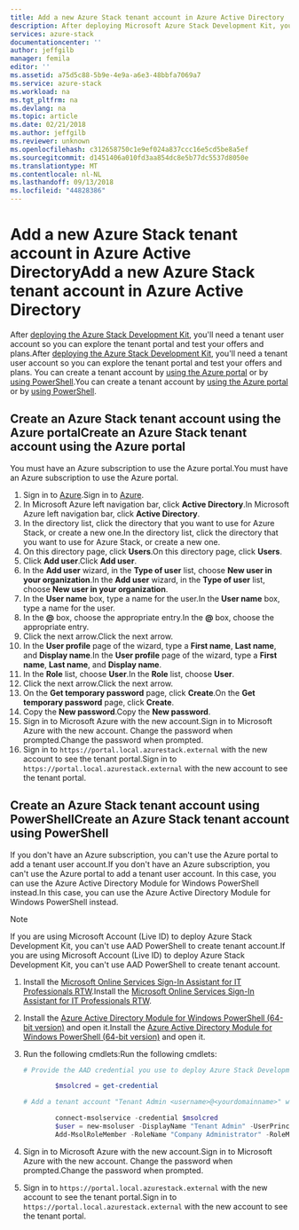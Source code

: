 ```yaml
---
title: Add a new Azure Stack tenant account in Azure Active Directory | Microsoft Docs
description: After deploying Microsoft Azure Stack Development Kit, you’ll need to create at least one tenant user account so you can explore the tenant portal.
services: azure-stack
documentationcenter: ''
author: jeffgilb
manager: femila
editor: ''
ms.assetid: a75d5c88-5b9e-4e9a-a6e3-48bbfa7069a7
ms.service: azure-stack
ms.workload: na
ms.tgt_pltfrm: na
ms.devlang: na
ms.topic: article
ms.date: 02/21/2018
ms.author: jeffgilb
ms.reviewer: unknown
ms.openlocfilehash: c312658750c1e9ef024a837ccc16e5cd5be8a5ef
ms.sourcegitcommit: d1451406a010fd3aa854dc8e5b77dc5537d8050e
ms.translationtype: MT
ms.contentlocale: nl-NL
ms.lasthandoff: 09/13/2018
ms.locfileid: "44828386"
---
```

# <a name="add-a-new-azure-stack-tenant-account-in-azure-active-directory"></a><span data-ttu-id="2fe58-103">Add a new Azure Stack tenant account in Azure Active Directory</span><span class="sxs-lookup"><span data-stu-id="2fe58-103">Add a new Azure Stack tenant account in Azure Active Directory</span></span>
<span data-ttu-id="2fe58-104">After [deploying the Azure Stack Development Kit](azure-stack-run-powershell-script.md), you'll need a tenant user account so you can explore the tenant portal and test your offers and plans.</span><span class="sxs-lookup"><span data-stu-id="2fe58-104">After [deploying the Azure Stack Development Kit](azure-stack-run-powershell-script.md), you'll need a tenant user account so you can explore the tenant portal and test your offers and plans.</span></span> <span data-ttu-id="2fe58-105">You can create a tenant account by [using the Azure portal](#create-an-azure-stack-tenant-account-using-the-azure-portal) or by [using PowerShell](#create-an-azure-stack-tenant-account-using-powershell).</span><span class="sxs-lookup"><span data-stu-id="2fe58-105">You can create a tenant account by [using the Azure portal](#create-an-azure-stack-tenant-account-using-the-azure-portal) or by [using PowerShell](#create-an-azure-stack-tenant-account-using-powershell).</span></span>

## <a name="create-an-azure-stack-tenant-account-using-the-azure-portal"></a><span data-ttu-id="2fe58-106">Create an Azure Stack tenant account using the Azure portal</span><span class="sxs-lookup"><span data-stu-id="2fe58-106">Create an Azure Stack tenant account using the Azure portal</span></span>
<span data-ttu-id="2fe58-107">You must have an Azure subscription to use the Azure portal.</span><span class="sxs-lookup"><span data-stu-id="2fe58-107">You must have an Azure subscription to use the Azure portal.</span></span>

1. <span data-ttu-id="2fe58-108">Sign in to [Azure](https://portal.azure.com).</span><span class="sxs-lookup"><span data-stu-id="2fe58-108">Sign in to [Azure](https://portal.azure.com).</span></span>
2. <span data-ttu-id="2fe58-109">In Microsoft Azure left navigation bar, click **Active Directory**.</span><span class="sxs-lookup"><span data-stu-id="2fe58-109">In Microsoft Azure left navigation bar, click **Active Directory**.</span></span>
3. <span data-ttu-id="2fe58-110">In the directory list, click the directory that you want to use for Azure Stack, or create a new one.</span><span class="sxs-lookup"><span data-stu-id="2fe58-110">In the directory list, click the directory that you want to use for Azure Stack, or create a new one.</span></span>
4. <span data-ttu-id="2fe58-111">On this directory page, click **Users**.</span><span class="sxs-lookup"><span data-stu-id="2fe58-111">On this directory page, click **Users**.</span></span>
5. <span data-ttu-id="2fe58-112">Click **Add user**.</span><span class="sxs-lookup"><span data-stu-id="2fe58-112">Click **Add user**.</span></span>
6. <span data-ttu-id="2fe58-113">In the **Add user** wizard, in the **Type of user** list, choose **New user in your organization**.</span><span class="sxs-lookup"><span data-stu-id="2fe58-113">In the **Add user** wizard, in the **Type of user** list, choose **New user in your organization**.</span></span>
7. <span data-ttu-id="2fe58-114">In the **User name** box, type a name for the user.</span><span class="sxs-lookup"><span data-stu-id="2fe58-114">In the **User name** box, type a name for the user.</span></span>
8. <span data-ttu-id="2fe58-115">In the **@** box, choose the appropriate entry.</span><span class="sxs-lookup"><span data-stu-id="2fe58-115">In the **@** box, choose the appropriate entry.</span></span>
9. <span data-ttu-id="2fe58-116">Click the next arrow.</span><span class="sxs-lookup"><span data-stu-id="2fe58-116">Click the next arrow.</span></span>
10. <span data-ttu-id="2fe58-117">In the **User profile** page of the wizard, type a **First name**, **Last name**, and **Display name**.</span><span class="sxs-lookup"><span data-stu-id="2fe58-117">In the **User profile** page of the wizard, type a **First name**, **Last name**, and **Display name**.</span></span>
11. <span data-ttu-id="2fe58-118">In the **Role** list, choose **User**.</span><span class="sxs-lookup"><span data-stu-id="2fe58-118">In the **Role** list, choose **User**.</span></span>
12. <span data-ttu-id="2fe58-119">Click the next arrow.</span><span class="sxs-lookup"><span data-stu-id="2fe58-119">Click the next arrow.</span></span>
13. <span data-ttu-id="2fe58-120">On the **Get temporary password** page, click **Create**.</span><span class="sxs-lookup"><span data-stu-id="2fe58-120">On the **Get temporary password** page, click **Create**.</span></span>
14. <span data-ttu-id="2fe58-121">Copy the **New password**.</span><span class="sxs-lookup"><span data-stu-id="2fe58-121">Copy the **New password**.</span></span>
15. <span data-ttu-id="2fe58-122">Sign in to Microsoft Azure with the new account.</span><span class="sxs-lookup"><span data-stu-id="2fe58-122">Sign in to Microsoft Azure with the new account.</span></span> <span data-ttu-id="2fe58-123">Change the password when prompted.</span><span class="sxs-lookup"><span data-stu-id="2fe58-123">Change the password when prompted.</span></span>
16. <span data-ttu-id="2fe58-124">Sign in to `https://portal.local.azurestack.external` with the new account to see the tenant portal.</span><span class="sxs-lookup"><span data-stu-id="2fe58-124">Sign in to `https://portal.local.azurestack.external` with the new account to see the tenant portal.</span></span>

## <a name="create-an-azure-stack-tenant-account-using-powershell"></a><span data-ttu-id="2fe58-125">Create an Azure Stack tenant account using PowerShell</span><span class="sxs-lookup"><span data-stu-id="2fe58-125">Create an Azure Stack tenant account using PowerShell</span></span>
<span data-ttu-id="2fe58-126">If you don't have an Azure subscription, you can't use the Azure portal to add a tenant user account.</span><span class="sxs-lookup"><span data-stu-id="2fe58-126">If you don't have an Azure subscription, you can't use the Azure portal to add a tenant user account.</span></span> <span data-ttu-id="2fe58-127">In this case, you can use the Azure Active Directory Module for Windows PowerShell instead.</span><span class="sxs-lookup"><span data-stu-id="2fe58-127">In this case, you can use the Azure Active Directory Module for Windows PowerShell instead.</span></span>

> [!NOTE]
> <span data-ttu-id="2fe58-128">If you are using Microsoft Account (Live ID) to deploy Azure Stack Development Kit, you can't use AAD PowerShell to create tenant account.</span><span class="sxs-lookup"><span data-stu-id="2fe58-128">If you are using Microsoft Account (Live ID) to deploy Azure Stack Development Kit, you can't use AAD PowerShell to create tenant account.</span></span> 
> 
> 

1. <span data-ttu-id="2fe58-129">Install the [Microsoft Online Services Sign-In Assistant for IT Professionals RTW](https://www.microsoft.com/en-us/download/details.aspx?id=41950).</span><span class="sxs-lookup"><span data-stu-id="2fe58-129">Install the [Microsoft Online Services Sign-In Assistant for IT Professionals RTW](https://www.microsoft.com/en-us/download/details.aspx?id=41950).</span></span>
2. <span data-ttu-id="2fe58-130">Install the [Azure Active Directory Module for Windows PowerShell (64-bit version)](http://go.microsoft.com/fwlink/p/?linkid=236297) and open it.</span><span class="sxs-lookup"><span data-stu-id="2fe58-130">Install the [Azure Active Directory Module for Windows PowerShell (64-bit version)](http://go.microsoft.com/fwlink/p/?linkid=236297) and open it.</span></span>
3. <span data-ttu-id="2fe58-131">Run the following cmdlets:</span><span class="sxs-lookup"><span data-stu-id="2fe58-131">Run the following cmdlets:</span></span>

    ```powershell
    # Provide the AAD credential you use to deploy Azure Stack Development Kit

            $msolcred = get-credential

    # Add a tenant account "Tenant Admin <username>@<yourdomainname>" with the initial password "<password>".

            connect-msolservice -credential $msolcred
            $user = new-msoluser -DisplayName "Tenant Admin" -UserPrincipalName <username>@<yourdomainname> -Password <password>
            Add-MsolRoleMember -RoleName "Company Administrator" -RoleMemberType User -RoleMemberObjectId $user.ObjectId

    ```

1. <span data-ttu-id="2fe58-132">Sign in to Microsoft Azure with the new account.</span><span class="sxs-lookup"><span data-stu-id="2fe58-132">Sign in to Microsoft Azure with the new account.</span></span> <span data-ttu-id="2fe58-133">Change the password when prompted.</span><span class="sxs-lookup"><span data-stu-id="2fe58-133">Change the password when prompted.</span></span>
2. <span data-ttu-id="2fe58-134">Sign in to `https://portal.local.azurestack.external` with the new account to see the tenant portal.</span><span class="sxs-lookup"><span data-stu-id="2fe58-134">Sign in to `https://portal.local.azurestack.external` with the new account to see the tenant portal.</span></span>

